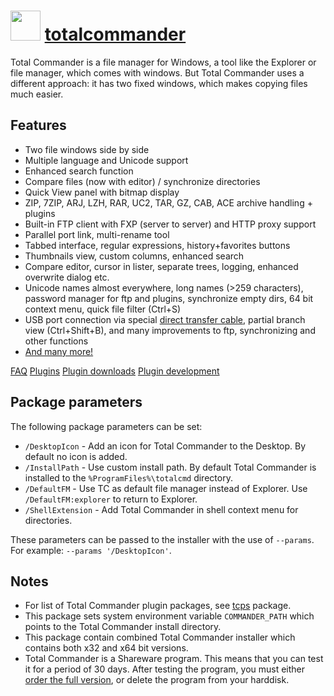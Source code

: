 # <img src="https://cdn.jsdelivr.net/gh/chocolatey-community/chocolatey-packages@a37f40763d259eab20d0462b72cba86a108441d9/icons/totalcommander.png" width="48" height="48"/> [totalcommander](https://chocolatey.org/packages/totalcommander)


Total Commander is a file manager for Windows, a tool like the Explorer or file manager, which comes with windows.
But Total Commander uses a different approach: it has two fixed windows, which makes copying files much easier.

## Features

* Two file windows side by side
* Multiple language and Unicode support
* Enhanced search function
* Compare files (now with editor) / synchronize directories
* Quick View panel with bitmap display
* ZIP, 7ZIP, ARJ, LZH, RAR, UC2, TAR, GZ, CAB, ACE archive handling + plugins
* Built-in FTP client with FXP (server to server) and HTTP proxy support
* Parallel port link, multi-rename tool
* Tabbed interface, regular expressions, history+favorites buttons
* Thumbnails view, custom columns, enhanced search
* Compare editor, cursor in lister, separate trees, logging, enhanced overwrite dialog etc.
* Unicode names almost everywhere, long names (>259 characters), password manager for ftp and plugins, synchronize empty dirs, 64 bit context menu, quick file filter (Ctrl+S)
* USB port connection via special [direct transfer cable](http://ghisler.com/cables/index.htm), partial branch view (Ctrl+Shift+B), and many improvements to ftp, synchronizing and other functions
* [And many more!](http://ghisler.com/featurel.htm)

[FAQ](http://www.ghisler.com/faq.htm)
[Plugins](http://www.ghisler.ch/wiki/index.php/Developer%27s_corner)
[Plugin downloads](http://totalcmd.net/)
[Plugin development](http://totalcmd.net/directory/developer.html)

## Package parameters

The following package parameters can be set:

* `/DesktopIcon` - Add an icon for Total Commander to the Desktop. By default no icon is added.
* `/InstallPath` - Use custom install path. By default Total Commander is installed to the `%ProgramFiles%\totalcmd` directory.
* `/DefaultFM`   - Use TC as default file manager instead of Explorer. Use `/DefaultFM:explorer` to return to Explorer.
* `/ShellExtension` - Add Total Commander in shell context menu for directories.

These parameters can be passed to the installer with the use of `--params`. For example: `--params '/DesktopIcon'`.

## Notes

- For list of Total Commander plugin packages, see [tcps](https://community.chocolatey.org/packages/tcps) package.
- This package sets system environment variable `COMMANDER_PATH` which points to the Total Commander install directory.
- This package contain combined Total Commander installer which contains both x32 and x64 bit versions.
- Total Commander is a Shareware program. This means that you can test it for a period of 30 days. After testing the program, you must either [order the full version](http://www.ghisler.com/order.htm), or delete the program from your harddisk.

